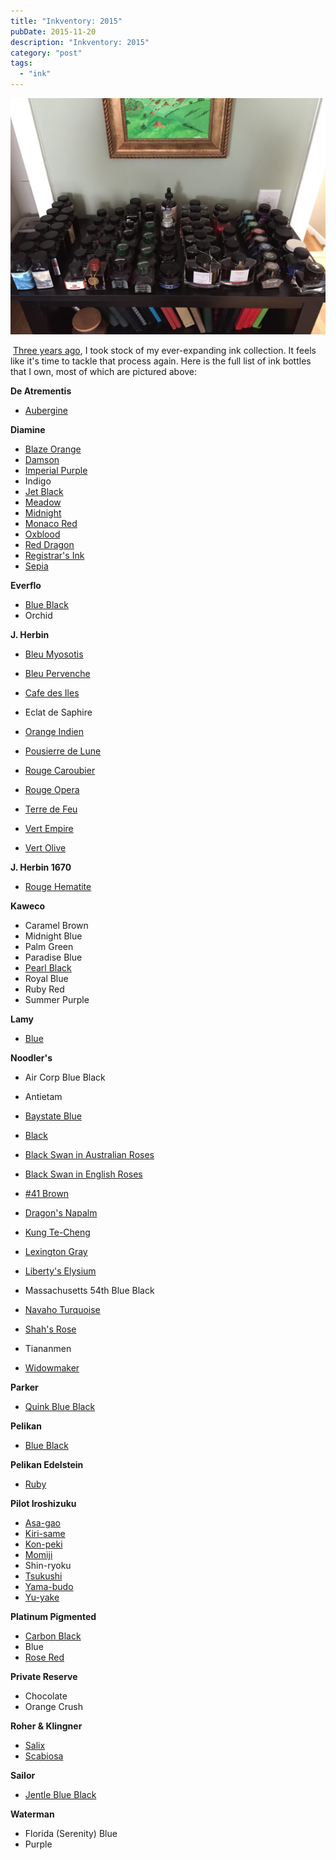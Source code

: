 ```yaml
---
title: "Inkventory: 2015"
pubDate: 2015-11-20
description: "Inkventory: 2015"
category: "post"
tags:
  - "ink"
---
```


![Inkventory](inkventory.jpg)

 [Three years ago](/blog/2012/1/27/inkventory-2012), I took stock of my ever-expanding ink collection. It feels like it's time to tackle that process again. Here is the full list of ink bottles that I own, most of which are pictured above:

**De Atrementis**

- [Aubergine](/blog/2012/4/27/ink-review-de-atramentis-aubergine)

**Diamine**

- [Blaze Orange](/blog/2015/6/27/ink-review-diamine-blaze-orange)
- [Damson](/blog/2012/1/15/ink-review-diamine-damson)
- [Imperial Purple](/blog/2010/10/18/ink-review-diamine-imperial-purple)
- Indigo
- [Jet Black](/blog/2010/11/2/ink-review-diamine-jet-black)
- [Meadow](/blog/2015/5/25/ink-review-diamine-meadow)
- [Midnight](/blog/2011/2/1/ink-review-diamine-midnight)
- [Monaco Red](/blog/2010/12/24/ink-review-diamine-monaco-red)
- [Oxblood](/blog/2010/9/14/ink-review-diamine-oxblood)
- [Red Dragon](/blog/2010/9/7/ink-review-diamine-red-dragon)
- [Registrar's Ink](/blog/2010/9/3/ink-review-diamine-registrars-ink)
- [Sepia](/blog/2010/12/7/ink-review-diamine-sepia)

**Everflo**

- [Blue Black](/blog/2011/1/11/ink-review-everflo-blue-black)
- Orchid

**J. Herbin**

- [Bleu Myosotis](/blog/2010/11/15/ink-review-j-herbin-bleu-myosotis)
- [Bleu Pervenche](/blog/2013/1/1/ink-review-j-herbin-bleu-pervenche)
- [Cafe des Iles](/blog/2010/3/22/ink-review-j-herbin-cafe-des-isles)
- Eclat de Saphire
- [Orange Indien](/blog/2010/5/29/ink-review-j-herbin-orange-indien)
- [Pousierre de Lune](/blog/2010/3/3/ink-review-j-herbin-poussiere-de-lune)

- [Rouge Caroubier](/blog/2010/8/18/ink-review-j-herbin-rouge-caroubier)
- [Rouge Opera](/blog/2013/6/16/ink-review-j-herbin-rouge-opera)
- [Terre de Feu](/blog/2011/1/3/ink-review-j-herbin-terre-de-feu)
- [Vert Empire](/blog/2010/3/13/ink-review-j-herbin-vert-empire)
- [Vert Olive](/blog/2010/6/8/ink-review-j-herbin-vert-olive)

**J. Herbin 1670**

- [Rouge Hematite](/blog/2010/5/16/ink-review-j-herbin-1670)

**Kaweco**

- Caramel Brown
- Midnight Blue
- Palm Green
- Paradise Blue
- [Pearl Black](/blog/2015/10/28/ine-review-kaweco-pearl-black)
- Royal Blue
- Ruby Red
- Summer Purple

**Lamy**

- [Blue](/blog/2010/3/6/ink-review-lamy-blue)

**Noodler's**

- Air Corp Blue Black
- Antietam
- [Baystate Blue](/blog/2011/2/22/ink-review-noodlers-baystate-blue)
- [Black](/blog/2012/3/24/ink-review-noodlers-black-revisited)
- [Black Swan in Australian Roses](/blog/2010/11/30/ink-review-noodlers-black-swan-in-australian-roses)
- [Black Swan in English Roses](/blog/2011/3/29/ink-review-noodlers-black-swan-in-english-roses)
- [#41 Brown](/blog/2012/5/20/ink-review-noodlers-41-brown)

- [Dragon's Napalm](/blog/2011/4/5/ink-review-noodlers-dragons-napalm)
- [Kung Te-Cheng](/blog/2010/7/25/ink-review-noodlers-kung-te-cheng)
- [Lexington Gray](/blog/2015/9/23/ink-review-noodlers-lexington-gray)

- [Liberty's Elysium](/blog/2012/7/8/ink-review-noodlers-libertys-elysium)
- Massachusetts 54th Blue Black
- [Navaho Turquoise](/blog/2010/3/28/ink-review-noodlers-navaho-turquoise)
- [Shah's Rose](/blog/2010/5/10/ink-review-noodlers-shahs-rose)
- Tiananmen

- [Widowmaker](/blog/2010/8/3/ink-review-noodlers-widowmaker)

**Parker**

- [Quink Blue Black](/blog/2011/3/22/ink-review-parker-quink-blue-black)

**Pelikan**

- [Blue Black](/blog/2010/9/21/ink-review-pelikan-blue-black)

**Pelikan Edelstein**

- [Ruby](/blog/2010/10/9/ink-review-pelikan-edelstein-ruby)

**Pilot Iroshizuku**

- [Asa-gao](/blog/2014/8/3/ink-review-iroshizuku-asagao)
- [Kiri-same](/blog/2010/3/1/ink-review-iroshizuku-kiri-same)
- [Kon-peki](/blog/2010/3/18/ink-review-iroshizuku-kon-peki)
- [Momiji](/blog/2010/4/28/ink-review-iroshizuku-momiji)
- Shin-ryoku
- [Tsukushi](/blog/2014/10/1/ink-review-iroshizuku-tsukushi)
- [Yama-budo](/blog/2010/4/10/ink-review-iroshizuku-yama-budo)
- [Yu-yake](/blog/2010/2/28/ink-review-iroshizuku-yu-yake)

**Platinum Pigmented**

- [Carbon Black](/blog/2011/3/8/ink-review-platinum-carbon-black)
- Blue
- [Rose Red](/blog/2011/2/8/ink-review-platinum-pigment-rose-red)

**Private Reserve**

- Chocolate
- Orange Crush

**Roher & Klingner**

- [Salix](/blog/2012/4/9/ink-review-rohrer-and-klingner-salix)
- [Scabiosa](/blog/2012/2/16/ink-review-rohrer-and-klingner-scabiosa)

**Sailor**

- [Jentle Blue Black](/blog/2011/5/3/ink-review-sailor-jentle-blue-black)

**Waterman**

- Florida (Serenity) Blue
- Purple
